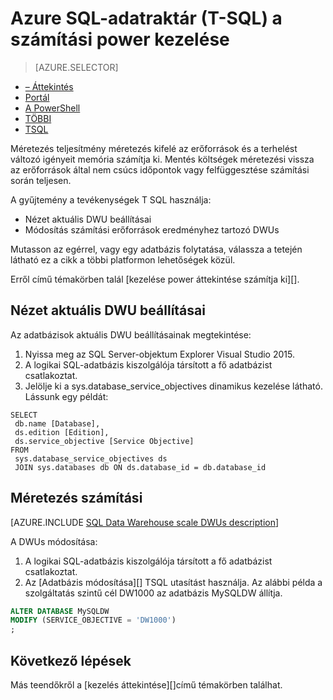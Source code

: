 <properties
   pageTitle="Számítási power az Azure SQL adatok raktári (REST) kezelése |} Microsoft Azure"
   description="Méretezési teljesítmény DWUs eredményhez tartozó tevékenységek Transact-SQL nyelvben (T-SQL). Mentse a költségek méretezéssel vissza nem csúcs időszakokban."
   services="sql-data-warehouse"
   documentationCenter="NA"
   authors="barbkess"
   manager="barbkess"
   editor=""/>

<tags
   ms.service="sql-data-warehouse"
   ms.devlang="NA"
   ms.topic="article"
   ms.tgt_pltfrm="NA"
   ms.workload="data-services"
   ms.date="08/08/2016"
   ms.author="barbkess;sonyama"/>

# <a name="manage-compute-power-in-azure-sql-data-warehouse-t-sql"></a>Azure SQL-adatraktár (T-SQL) a számítási power kezelése

> [AZURE.SELECTOR]
- [– Áttekintés](sql-data-warehouse-manage-compute-overview.md)
- [Portál](sql-data-warehouse-manage-compute-portal.md)
- [A PowerShell](sql-data-warehouse-manage-compute-powershell.md)
- [TÖBBI](sql-data-warehouse-manage-compute-rest-api.md)
- [TSQL](sql-data-warehouse-manage-compute-tsql.md)


Méretezés teljesítmény méretezés kifelé az erőforrások és a terhelést változó igényeit memória számítja ki. Mentés költségek méretezési vissza az erőforrások által nem csúcs időpontok vagy felfüggesztése számítási során teljesen. 

A gyűjtemény a tevékenységek T SQL használja:

- Nézet aktuális DWU beállításai
- Módosítás számítási erőforrások eredményhez tartozó DWUs

Mutasson az egérrel, vagy egy adatbázis folytatása, válassza a tetején látható ez a cikk a többi platformon lehetőségek közül.

Erről című témakörben talál [kezelése power áttekintése számítja ki][].

<a name="current-dwu-bk"></a>

## <a name="view-current-dwu-settings"></a>Nézet aktuális DWU beállításai

Az adatbázisok aktuális DWU beállításainak megtekintése:

1. Nyissa meg az SQL Server-objektum Explorer Visual Studio 2015.
2. A logikai SQL-adatbázis kiszolgálója társított a fő adatbázist csatlakoztat.
2. Jelölje ki a sys.database_service_objectives dinamikus kezelése látható. Lássunk egy példát: 

```
SELECT
 db.name [Database],
 ds.edition [Edition],
 ds.service_objective [Service Objective]
FROM
 sys.database_service_objectives ds
 JOIN sys.databases db ON ds.database_id = db.database_id
```

<a name="scale-dwu-bk"></a>
<a name="scale-compute-bk"></a>

## <a name="scale-compute"></a>Méretezés számítási

[AZURE.INCLUDE [SQL Data Warehouse scale DWUs description](../../includes/sql-data-warehouse-scale-dwus-description.md)]

A DWUs módosítása:


1. A logikai SQL-adatbázis kiszolgálója társított a fő adatbázist csatlakoztat.
2. Az [Adatbázis módosítása][] TSQL utasítást használja. Az alábbi példa a szolgáltatás szintű cél DW1000 az adatbázis MySQLDW állítja. 

```Sql
ALTER DATABASE MySQLDW
MODIFY (SERVICE_OBJECTIVE = 'DW1000')
;
```

<a name="next-steps-bk"></a>

## <a name="next-steps"></a>Következő lépések

Más teendőkről a [kezelés áttekintése][]című témakörben találhat.

<!--Image references-->

<!--Article references-->
[Service capacity limits]: ./sql-data-warehouse-service-capacity-limits.md
[Kezelés – áttekintés]: ./sql-data-warehouse-overview-manage.md
[Kezelni a számítási power – áttekintés]: ./sql-data-warehouse-manage-compute-overview.md

<!--MSDN references-->

[ADATBÁZIS MÓDOSÍTÁSÁHOZ]: https://msdn.microsoft.com/library/mt204042.aspx


<!--Other Web references-->

[Azure portal]: http://portal.azure.com/
